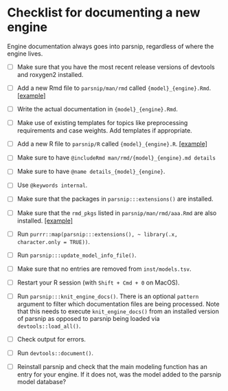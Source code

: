 # Checklist for documenting a new engine

Engine documentation always goes into parsnip, regardless of where the engine lives.

* [ ] Make sure that you have the most recent release versions of devtools and roxygen2 installed. 

* [ ] Add a new Rmd file to `parsnip/man/rmd` called `{model}_{engine}.Rmd`. [[example]](https://github.com/tidymodels/parsnip/blob/c54f07b7e1f7ce164aab8f95bc7b1356b68558c8/man/rmd/decision_tree_rpart.Rmd)

* [ ] Write the actual documentation in `{model}_{engine}.Rmd`.

* [ ] Make use of existing templates for topics like preprocessing requirements and case weights. Add templates if appropriate.

* [ ] Add a new R file to `parsnip/R` called `{model}_{engine}.R`. [[example]](https://github.com/tidymodels/parsnip/blob/c54f07b7e1f7ce164aab8f95bc7b1356b68558c8/R/decision_tree_rpart.R)

* [ ] Make sure to have `@includeRmd man/rmd/{model}_{engine}.md details`

* [ ] Make sure to have `@name details_{model}_{engine}`.

* [ ] Use `@keywords internal`.

* [ ] Make sure that the packages in `parsnip:::extensions()` are installed.

* [ ] Make sure that the `rmd_pkgs` listed in `parsnip/man/rmd/aaa.Rmd` are also installed. [[example]](https://github.com/tidymodels/parsnip/blob/main/man/rmd/aaa.Rmd#L20:L21)

* [ ] Run `purrr::map(parsnip:::extensions(), ~ library(.x, character.only = TRUE))`.

* [ ] Run `parsnip:::update_model_info_file()`.

* [ ] Make sure that no entries are removed from `inst/models.tsv`.

* [ ] Restart your R session (with `Shift + Cmd + 0` on MacOS).

* [ ] Run `parsnip:::knit_engine_docs()`. There is an optional `pattern` argument to filter which documentation files are being processed. Note that this needs to execute `knit_engine_docs()` from an installed version of parsnip as opposed to parsnip being loaded via `devtools::load_all()`.

* [ ] Check output for errors. 

* [ ] Run `devtools::document()`.

* [ ] Reinstall parsnip and check that the main modeling function has an entry for your engine. If it does not, was the model added to the parsnip model database? 
